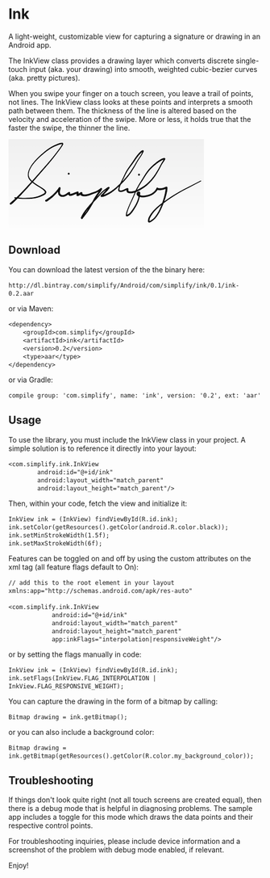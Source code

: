 Ink
===

A light-weight, customizable view for capturing a signature or drawing in an Android app.

The InkView class provides a drawing layer which converts discrete single-touch input (aka. your drawing) into smooth, weighted cubic-bezier curves (aka. pretty pictures).

When you swipe your finger on a touch screen, you leave a trail of points, not lines. The InkView class looks at these points and interprets a smooth path between them. The thickness of the line is altered based on the velocity and acceleration of the swipe. More or less, it holds true that the faster the swipe, the thinner the line.

![screenshot](./screenshot.png)


Download
--------

You can download the latest version of the the binary here:

    http://dl.bintray.com/simplify/Android/com/simplify/ink/0.1/ink-0.2.aar

or via Maven:

    <dependency>
        <groupId>com.simplify</groupId>
        <artifactId>ink</artifactId>
        <version>0.2</version>
        <type>aar</type>
    </dependency>

or via Gradle:

    compile group: 'com.simplify', name: 'ink', version: '0.2', ext: 'aar'


Usage
-----

To use the library, you must include the InkView class in your project. A simple solution is to reference it directly into your layout:

    <com.simplify.ink.InkView
            android:id="@+id/ink"
            android:layout_width="match_parent"
            android:layout_height="match_parent"/>

Then, within your code, fetch the view and initialize it:

    InkView ink = (InkView) findViewById(R.id.ink);
    ink.setColor(getResources().getColor(android.R.color.black));
    ink.setMinStrokeWidth(1.5f);
    ink.setMaxStrokeWidth(6f);

Features can be toggled on and off by using the custom attributes on the xml tag (all feature flags default to On):

    // add this to the root element in your layout
    xmlns:app="http://schemas.android.com/apk/res-auto"

    <com.simplify.ink.InkView
                android:id="@+id/ink"
                android:layout_width="match_parent"
                android:layout_height="match_parent"
                app:inkFlags="interpolation|responsiveWeight"/>

or by setting the flags manually in code:

    InkView ink = (InkView) findViewById(R.id.ink);
    ink.setFlags(InkView.FLAG_INTERPOLATION | InkView.FLAG_RESPONSIVE_WEIGHT);

You can capture the drawing in the form of a bitmap by calling:

    Bitmap drawing = ink.getBitmap();

or you can also include a background color:

    Bitmap drawing = ink.getBitmap(getResources().getColor(R.color.my_background_color));


Troubleshooting
---------------

If things don't look quite right (not all touch screens are created equal), then there is a debug mode that is helpful in diagnosing problems. The sample app includes a toggle for this mode which draws the data points and their respective control points.

For troubleshooting inquiries, please include device information and a screenshot of the problem with debug mode enabled, if relevant.

Enjoy!